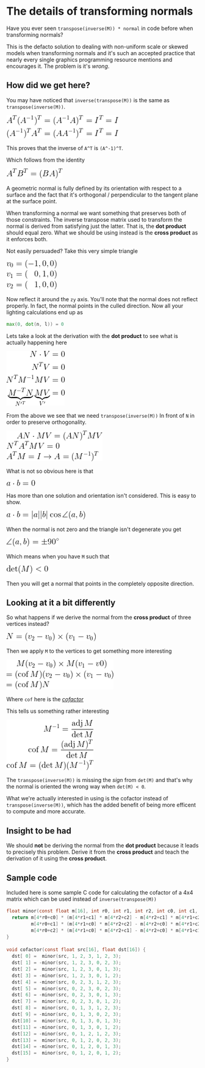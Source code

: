 # The details of transforming normals

Have you ever seen `transpose(inverse(M)) * normal` in code before when transforming normals?

This is the defacto solution to dealing with non-uniform scale or skewed models when transforming normals and it's such an accepted practice that nearly every single graphics programming resource mentions and encourages it. The problem is it's _wrong_.

## How did we get here?

You may have noticed that `inverse(transpose(M))` is the same as `transpose(inverse(M))`.

![](tex/img0.png)

This proves that the inverse of `A^T` is `(A^-1)^T`.

Which follows from the identity

![](tex/img1.png)

A geometric normal is fully defined by its orientation with respect to a surface and the fact that it's orthogonal / perpendicular to the tangent plane at the surface point.

When transforming a normal we want something that preserves both of those constraints. The inverse transpose matrix used to transform the normal is derived from satisfying just the latter. That is, the **dot product** should equal zero. What we should be using instead is the **cross product** as it enforces both.

Not easily persuaded? Take this very simple triangle

![](tex/img2.png)

Now reflect it around the `zy` axis. You'll note that the normal does not reflect properly. In fact, the normal points in the culled direction. Now all your lighting calculations end up as

```glsl
max(0, dot(n, l)) = 0
```

Lets take a look at the derivation with the **dot product** to see what is actually happening here

![](tex/img3.png)

From the above we see that we need `transpose(inverse(M))`
In front of `N` in order to preserve orthogonality.

![](tex/img4.png)

What is not so obvious here is that

![](tex/img5.png)

Has more than one solution and orientation isn't considered. This is easy to show.

![](tex/img6.png)

When the normal is not zero and the triangle isn't degenerate you get

![](tex/img7.png)

Which means when you have `M` such that

![](tex/img8.png)

Then you will get a normal that points in the completely opposite direction.

## Looking at it a bit differently

So what happens if we derive the normal from the **cross product** of three vertices instead?

![](tex/img9.png)

Then we apply `M` to the vertices to get something more interesting

![](tex/img10.png)

Where `cof` here is the [_cofactor_](https://en.wikipedia.org/wiki/Minor_(linear_algebra))

This tells us something rather interesting

![](tex/img11.png)

The `transpose(inverse(M))` is missing the _sign_ from `det(M)` and that's why the normal is oriented the wrong way when `det(M) < 0`.

What we're actually interested in using is the cofactor instead of `transpose(inverse(M))`, which has the added benefit of being more efficent to compute and more accurate.

## Insight to be had
We should **not** be deriving the normal from the **dot product** because it leads to precisely this problem. Derive it from the **cross product** and teach the derivation of it using the **cross product**.

## Sample code
Included here is some sample C code for calculating the cofactor of a 4x4 matrix which can be used instead of `inverse(transpose(M))`

```c
float minor(const float m[16], int r0, int r1, int r2, int c0, int c1, int c2) {
  return m[4*r0+c0] * (m[4*r1+c1] * m[4*r2+c2] - m[4*r2+c1] * m[4*r1+c2]) -
         m[4*r0+c1] * (m[4*r1+c0] * m[4*r2+c2] - m[4*r2+c0] * m[4*r1+c2]) +
         m[4*r0+c2] * (m[4*r1+c0] * m[4*r2+c1] - m[4*r2+c0] * m[4*r1+c1]);
}

void cofactor(const float src[16], float dst[16]) {
  dst[ 0] =  minor(src, 1, 2, 3, 1, 2, 3);
  dst[ 1] = -minor(src, 1, 2, 3, 0, 2, 3);
  dst[ 2] =  minor(src, 1, 2, 3, 0, 1, 3);
  dst[ 3] = -minor(src, 1, 2, 3, 0, 1, 2);
  dst[ 4] = -minor(src, 0, 2, 3, 1, 2, 3);
  dst[ 5] =  minor(src, 0, 2, 3, 0, 2, 3);
  dst[ 6] = -minor(src, 0, 2, 3, 0, 1, 3);
  dst[ 7] =  minor(src, 0, 2, 3, 0, 1, 2);
  dst[ 8] =  minor(src, 0, 1, 3, 1, 2, 3);
  dst[ 9] = -minor(src, 0, 1, 3, 0, 2, 3);
  dst[10] =  minor(src, 0, 1, 3, 0, 1, 3);
  dst[11] = -minor(src, 0, 1, 3, 0, 1, 2);
  dst[12] = -minor(src, 0, 1, 2, 1, 2, 3);
  dst[13] =  minor(src, 0, 1, 2, 0, 2, 3);
  dst[14] = -minor(src, 0, 1, 2, 0, 1, 3);
  dst[15] =  minor(src, 0, 1, 2, 0, 1, 2);
}
```